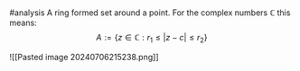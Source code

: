 #analysis 
A ring formed set around a point. For the complex numbers $\mathbb{C}$ this means:
$$
A:= \{z\in \mathbb{C}: r_{1}\leq\lvert  z-c\rvert \leq r_{2}\}
$$

![[Pasted image 20240706215238.png]]